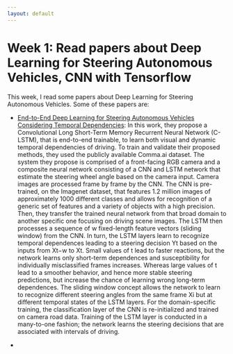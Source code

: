 ```yaml
---
layout: default
---
```

# Week 1: Read papers about Deep Learning for Steering Autonomous Vehicles, CNN with Tensorflow


This week, I read some papers about Deep Learning for Steering Autonomous Vehicles. Some of these papers are: 

* [End-to-End Deep Learning for Steering Autonomous Vehicles Considering Temporal Dependencies](https://arxiv.org/pdf/1710.03804.pdf): In this work, they propose a Convolutional Long Short-Term Memory Recurrent Neural Network (C-LSTM), that is end-to-end trainable, to learn both visual and dynamic temporal dependencies of driving. To train and validate their proposed methods, they used the publicly available Comma.ai dataset. The system they propose is comprised of a front-facing RGB camera and a composite neural network consisting of a CNN and LSTM network that estimate the steering wheel angle based on the camera input. Camera images are processed frame by frame by the CNN. The CNN is pre-trained, on the Imagenet dataset, that features 1.2 million images of approximately 1000 different classes and allows for recognition of a generic set of features and a variety of objects with a high precision. Then, they transfer the trained neural network from that broad domain to another specific one focusing on driving scene images. The LSTM then processes a sequence of w fixed-length feature vectors (sliding window) from the CNN. In turn, the LSTM layers learn to recognize temporal dependences leading to a steering decision Yt based on the inputs from Xt−w to Xt. Small values of t lead to faster reactions, but the network learns only short-term dependences and susceptibility for individually misclassified frames increases. Whereas large values of t lead to a smoother behavior, and hence more stable steering predictions, but increase the chance of learning wrong long-term dependences. The sliding window concept allows the network to learn to recognize different steering angles from the same frame Xi but at different temporal states of the LSTM layers. For the domain-specific training, the classification layer of the CNN is re-initialized and trained on camera road data. Training of the LSTM layer is conducted in a many-to-one fashion; the network learns the steering decisions that are associated with intervals of driving.

* 
